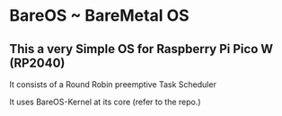 # BareOS ~ BareMetal OS 

## This a very Simple OS for Raspberry Pi Pico W (RP2040) 

It consists of a Round Robin preemptive Task Scheduler

It uses BareOS-Kernel at its core 
(refer to the repo.) 

